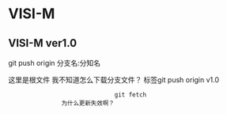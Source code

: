 # VISI-M 

## VISI-M ver1.0
                    
git push origin 分支名:分知名

这里是根文件 我不知道怎么下载分支文件？
标签git push origin v1.0         
                   
                                  git fetch
                   为什么更新失效啊？